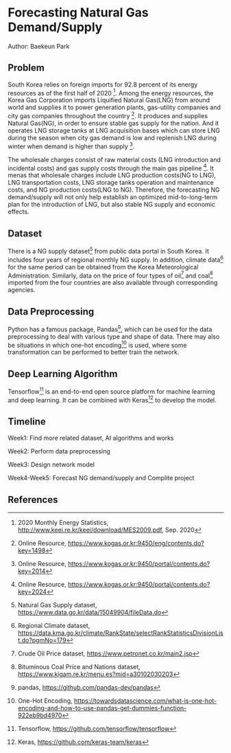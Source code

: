 # Forecasting Natural Gas Demand/Supply

Author: Baekeun Park

## Problem

South Korea relies on foreign imports for 92.8 percent of its energy resources as of the first half of 2020 [^1]. Among the energy resources, the Korea Gas Corporation imports Liquified Natural Gas(LNG) from around world and supplies it to power generation plants, gas-utility companies and city gas companies throughout the country [^2]. It produces and supplies Natural Gas(NG), in order to ensure stable gas supply for the nation. And it operates LNG storage tanks at LNG acquisition bases which can store LNG during the season when city gas demand is low and replenish LNG during winter when demand is higher than supply [^3]. 

The wholesale charges consist of raw material costs (LNG introduction and incidental costs) and gas supply costs through the main gas pipeline [^4]. It menas that wholesale charges include LNG production costs(NG to LNG), LNG transportation costs, LNG storage tanks operation and maintenance costs, and NG production costs(LNG to NG). Therefore, the forecasting NG demand/supply will not only help establish an optimized mid-to-long-term plan for the introduction of LNG, but also stable NG supply and economic effects.

## Dataset

There is a NG supply dataset[^5] from public data portal in South Korea. It includes four years of regional monthly NG supply. In addition, climate data[^6] for the same period can be obtained from the Korea Meteorological Administration. Similarly, data on the price of four types of oil[^7] and coal[^8] imported from the four countries are also available through corresponding agencies.

## Data Preprocessing

Python has a famous package, Pandas[^9], which can be used for the data preprocessing to deal with various type and shape of data. There may also be situations in which one-hot encoding[^10] is used, where some transformation can be performed to better train the network.

## Deep Learning Algorithm

Tensorflow[^11] is an end-to-end open source platform for machine learning and deep learning. It can be combined with Keras[^12] to develop the model. 

## Timeline

Week1: Find more related dataset, AI algorithms and works

Week2: Perform data preprocessing 

Week3: Design network model

Week4-Week5: Forecast NG demand/supply and Complite project

## References

[^1]: 2020 Monthly Energy Statistics, http://www.keei.re.kr/keei/download/MES2009.pdf, Sep. 2020

[^2]: Online Resource, https://www.kogas.or.kr:9450/eng/contents.do?key=1498

[^3]: Online Resource, https://www.kogas.or.kr:9450/portal/contents.do?key=2014

[^4]: Online Resource, https://www.kogas.or.kr:9450/portal/contents.do?key=2024

[^5]: Natural Gas Supply dataset, https://www.data.go.kr/data/15049904/fileData.do

[^6]: Regional Climate dataset, https://data.kma.go.kr/climate/RankState/selectRankStatisticsDivisionList.do?pgmNo=179

[^7]: Crude Oil Price dataset, https://www.petronet.co.kr/main2.jsp

[^8]: Bituminous Coal Price and Nations dataset, https://www.kigam.re.kr/menu.es?mid=a30102030203

[^9]: pandas, https://github.com/pandas-dev/pandas

[^10]: One-Hot Encoding, https://towardsdatascience.com/what-is-one-hot-encoding-and-how-to-use-pandas-get-dummies-function-922eb9bd4970

[^11]: Tensorflow, https://github.com/tensorflow/tensorflow

[^12]: Keras, https://github.com/keras-team/keras